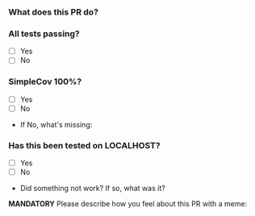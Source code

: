 ### What does this PR do?


### All tests passing?
- [ ] Yes
- [ ] No

### SimpleCov 100%?
- [ ] Yes
- [ ] No
- If No, what's missing:

### Has this been tested on LOCALHOST?
- [ ] Yes
- [ ] No
- Did something not work? If so, what was it?


**MANDATORY** Please describe how you feel about this PR with a meme:
